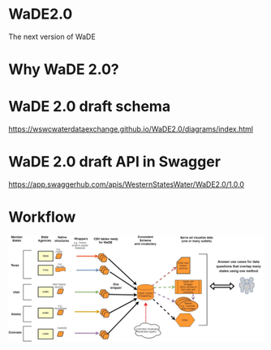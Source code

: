 # WaDE2.0 
The next version of WaDE

# Why WaDE 2.0? 


# WaDE 2.0 draft schema   
https://wswcwaterdataexchange.github.io/WaDE2.0/diagrams/index.html

# WaDE 2.0 draft API in Swagger
https://app.swaggerhub.com/apis/WesternStatesWater/WaDE2.0/1.0.0


# Workflow  
![](https://github.com/WSWCWaterDataExchange/WaDE2.0/blob/master/WaDE_workflow.jpg)

